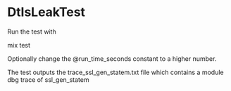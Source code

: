 # DtlsLeakTest

Run the test with

mix test

Optionally change the @run_time_seconds constant to a higher number.

The test outputs the trace_ssl_gen_statem.txt file which contains a module dbg trace of ssl_gen_statem